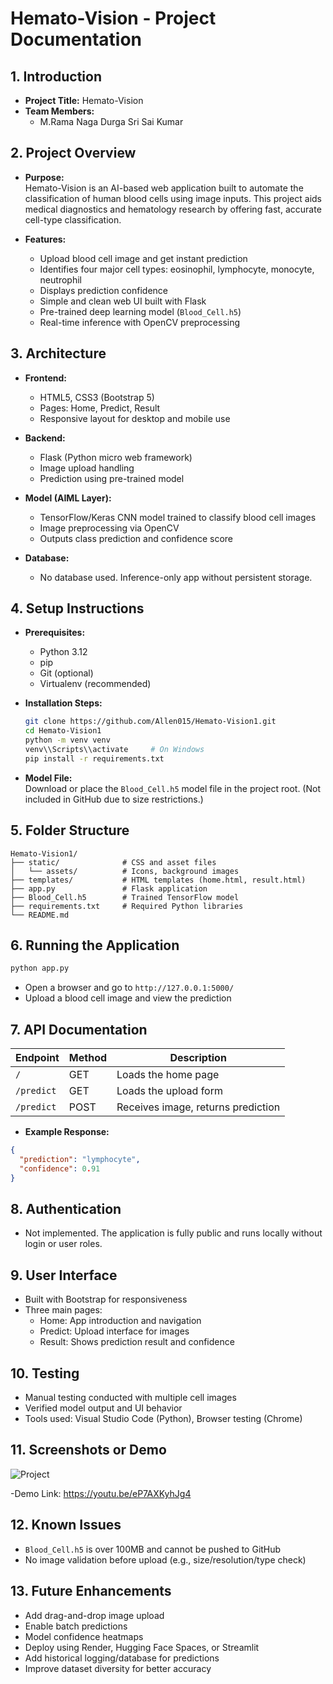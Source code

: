 # Hemato-Vision - Project Documentation

## 1. Introduction

- **Project Title:** Hemato-Vision  
- **Team Members:**  
  - M.Rama Naga Durga Sri Sai Kumar

## 2. Project Overview

- **Purpose:**  
  Hemato-Vision is an AI-based web application built to automate the classification of human blood cells using image inputs. This project aids medical diagnostics and hematology research by offering fast, accurate cell-type classification.

- **Features:**  
  - Upload blood cell image and get instant prediction  
  - Identifies four major cell types: eosinophil, lymphocyte, monocyte, neutrophil  
  - Displays prediction confidence  
  - Simple and clean web UI built with Flask  
  - Pre-trained deep learning model (`Blood_Cell.h5`)  
  - Real-time inference with OpenCV preprocessing

## 3. Architecture

- **Frontend:**  
  - HTML5, CSS3 (Bootstrap 5)  
  - Pages: Home, Predict, Result  
  - Responsive layout for desktop and mobile use

- **Backend:**  
  - Flask (Python micro web framework)  
  - Image upload handling  
  - Prediction using pre-trained model

- **Model (AIML Layer):**  
  - TensorFlow/Keras CNN model trained to classify blood cell images  
  - Image preprocessing via OpenCV  
  - Outputs class prediction and confidence score

- **Database:**  
  - No database used. Inference-only app without persistent storage.

## 4. Setup Instructions

- **Prerequisites:**  
  - Python 3.12  
  - pip  
  - Git (optional)  
  - Virtualenv (recommended)

- **Installation Steps:**  
  ```bash
  git clone https://github.com/Allen015/Hemato-Vision1.git
  cd Hemato-Vision1
  python -m venv venv
  venv\\Scripts\\activate     # On Windows
  pip install -r requirements.txt
  ```

- **Model File:**  
  Download or place the `Blood_Cell.h5` model file in the project root. (Not included in GitHub due to size restrictions.)

## 5. Folder Structure

```
Hemato-Vision1/
├── static/              # CSS and asset files
│   └── assets/          # Icons, background images
├── templates/           # HTML templates (home.html, result.html)
├── app.py               # Flask application
├── Blood_Cell.h5        # Trained TensorFlow model
├── requirements.txt     # Required Python libraries
└── README.md
```

## 6. Running the Application

```bash
python app.py
```

- Open a browser and go to `http://127.0.0.1:5000/`  
- Upload a blood cell image and view the prediction

## 7. API Documentation

| Endpoint   | Method | Description                        |
|------------|--------|------------------------------------|
| `/`        | GET    | Loads the home page                |
| `/predict` | GET    | Loads the upload form              |
| `/predict` | POST   | Receives image, returns prediction |

- **Example Response:**
```json
{
  "prediction": "lymphocyte",
  "confidence": 0.91
}
```

## 8. Authentication

- Not implemented. The application is fully public and runs locally without login or user roles.

## 9. User Interface

- Built with Bootstrap for responsiveness  
- Three main pages:
  - Home: App introduction and navigation
  - Predict: Upload interface for images
  - Result: Shows prediction result and confidence

## 10. Testing

- Manual testing conducted with multiple cell images  
- Verified model output and UI behavior  
- Tools used: Visual Studio Code (Python), Browser testing (Chrome)

## 11. Screenshots or Demo

![Project](https://github.com/user-attachments/assets/df98680b-7037-4feb-9c3e-fd455b239ba9)

-Demo Link: https://youtu.be/eP7AXKyhJg4

## 12. Known Issues

- `Blood_Cell.h5` is over 100MB and cannot be pushed to GitHub  
- No image validation before upload (e.g., size/resolution/type check)

## 13. Future Enhancements

- Add drag-and-drop image upload  
- Enable batch predictions  
- Model confidence heatmaps  
- Deploy using Render, Hugging Face Spaces, or Streamlit  
- Add historical logging/database for predictions  
- Improve dataset diversity for better accuracy
